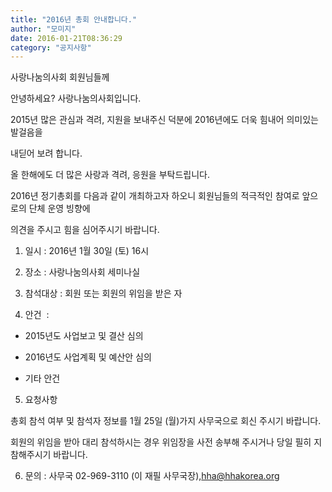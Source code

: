 ```yaml
---
title: "2016년 총회 안내합니다."
author: "모미지"
date: 2016-01-21T08:36:29
category: "공지사항"
---
```


사랑나눔의사회 회원님들께

안녕하세요? 사랑나눔의사회입니다.

2015년 많은 관심과 격려, 지원을 보내주신 덕분에 2016년에도 더욱 힘내어 의미있는 발걸음을

내딛어 보려 합니다.

올 한해에도 더 많은 사랑과 격려, 응원을 부탁드립니다.

2016년 정기총회를 다음과 같이 개최하고자 하오니 회원님들의 적극적인 참여로 앞으로의 단체 운영 빙향에

의견을 주시고 힘을 심어주시기 바랍니다.

1. 일시 : 2016년 1월 30일 (토) 16시

2. 장소 : 사랑나눔의사회 세미나실

3. 참석대상 : 회원 또는 회원의 위임을 받은 자

4. 안건  :

- 2015년도 사업보고 및 결산 심의

- 2016년도 사업계획 및 예산안 심의

- 기타 안건

5. 요청사항

총회 참석 여부 및 참석자 정보를 1월 25일 (월)가지 사무국으로 회신 주시기 바랍니다.

회원의 위임을 받아 대리 참석하시는 경우 위임장을 사전 송부해 주시거나 당일 필히 지참해주시기 바랍니다.

6. 문의 : 사무국 02-969-3110 (이 재필 사무국장),hha@hhakorea.org
